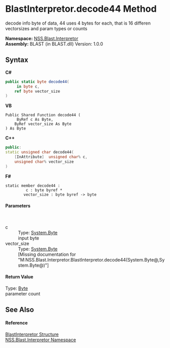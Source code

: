 # BlastInterpretor.decode44 Method 
 

decode info byte of data, 44 uses 4 bytes for each, that is 16 differen vectorsizes and param types or counts

**Namespace:**&nbsp;<a href="bc1962ef-fc17-4dde-e64c-a350d8f217aa.md">NSS.Blast.Interpretor</a><br />**Assembly:**&nbsp;BLAST (in BLAST.dll) Version: 1.0.0

## Syntax

**C#**<br />
``` C#
public static byte decode44(
	 in byte c,
	ref byte vector_size
)
```

**VB**<br />
``` VB
Public Shared Function decode44 ( 
	 ByRef c As Byte,
	ByRef vector_size As Byte
) As Byte
```

**C++**<br />
``` C++
public:
static unsigned char decode44(
	[InAttribute]  unsigned char% c, 
	unsigned char% vector_size
)
```

**F#**<br />
``` F#
static member decode44 : 
         c : byte byref * 
        vector_size : byte byref -> byte 

```


#### Parameters
&nbsp;<dl><dt>c</dt><dd>Type: <a href="https://docs.microsoft.com/dotnet/api/system.byte" target="_blank" rel="noopener noreferrer">System.Byte</a><br />input byte</dd><dt>vector_size</dt><dd>Type: <a href="https://docs.microsoft.com/dotnet/api/system.byte" target="_blank" rel="noopener noreferrer">System.Byte</a><br />\[Missing <param name="vector_size"/> documentation for "M:NSS.Blast.Interpretor.BlastInterpretor.decode44(System.Byte@,System.Byte@)"\]</dd></dl>

#### Return Value
Type: <a href="https://docs.microsoft.com/dotnet/api/system.byte" target="_blank" rel="noopener noreferrer">Byte</a><br />parameter count

## See Also


#### Reference
<a href="4de5bd5a-f1bd-8188-7356-ab8a45b847d4.md">BlastInterpretor Structure</a><br /><a href="bc1962ef-fc17-4dde-e64c-a350d8f217aa.md">NSS.Blast.Interpretor Namespace</a><br />